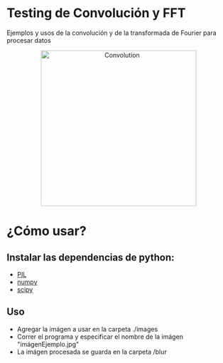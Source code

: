 # Testing de Convolución y FFT
Ejemplos y usos de la convolución y de la transformada de Fourier para procesar datos

<p align="center">
  <img src="https://i.ytimg.com/vi/KuXjwB4LzSA/maxresdefault.jpg" width="350" title="Convolution">
</p>

# ¿Cómo usar?
## Instalar las dependencias de python:
  - [PIL](https://pillow.readthedocs.io/en/stable/installation.html)
  - [numpy](https://pillow.readthedocs.io/en/stable/installation.html)
  - [scipy](https://scipy.org/install/)

## Uso
- Agregar la imágen a usar en la carpeta ./images
- Correr el programa y especificar el nombre de la imágen "imágenEjemplo.jpg"
- La imágen procesada se guarda en la carpeta /blur
